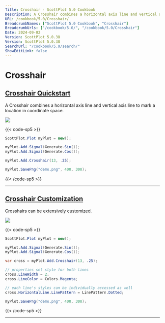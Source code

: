 ```yaml
---
Title: Crosshair - ScottPlot 5.0 Cookbook
Description: A Crosshair combines a horizontal axis line and vertical axis line to mark a location in coordinate space.
URL: /cookbook/5.0/Crosshair/
BreadcrumbNames: ["ScottPlot 5.0 Cookbook", "Crosshair"]
BreadcrumbUrls: ["/cookbook/5.0/", "/cookbook/5.0/Crosshair"]
Date: 2024-09-02
Version: ScottPlot 5.0.38
Version: ScottPlot 5.0.38
SearchUrl: "/cookbook/5.0/search/"
ShowEditLink: false
---
```


# Crosshair


<h2><a href='/cookbook/5.0/Crosshair/CrosshairQuickstart'>Crosshair Quickstart</a></h2>

A Crosshair combines a horizontal axis line and vertical axis line to mark a location in coordinate space.

[![](/cookbook/5.0/images/CrosshairQuickstart.png?240902145058)](/cookbook/5.0/images/CrosshairQuickstart.png?240902145058)

{{< code-sp5 >}}

```cs
ScottPlot.Plot myPlot = new();

myPlot.Add.Signal(Generate.Sin());
myPlot.Add.Signal(Generate.Cos());

myPlot.Add.Crosshair(13, .25);

myPlot.SavePng("demo.png", 400, 300);

```

{{< /code-sp5 >}}

<hr class='my-5 invisible'>


<h2><a href='/cookbook/5.0/Crosshair/CrosshairCustomization'>Crosshair Customization</a></h2>

Crosshairs can be extensively customized.

[![](/cookbook/5.0/images/CrosshairCustomization.png?240902145058)](/cookbook/5.0/images/CrosshairCustomization.png?240902145058)

{{< code-sp5 >}}

```cs
ScottPlot.Plot myPlot = new();

myPlot.Add.Signal(Generate.Sin());
myPlot.Add.Signal(Generate.Cos());

var cross = myPlot.Add.Crosshair(13, .25);

// properties set style for both lines
cross.LineWidth = 2;
cross.LineColor = Colors.Magenta;

// each line's styles can be individually accessed as well
cross.HorizontalLine.LinePattern = LinePattern.Dotted;

myPlot.SavePng("demo.png", 400, 300);

```

{{< /code-sp5 >}}

<hr class='my-5 invisible'>

